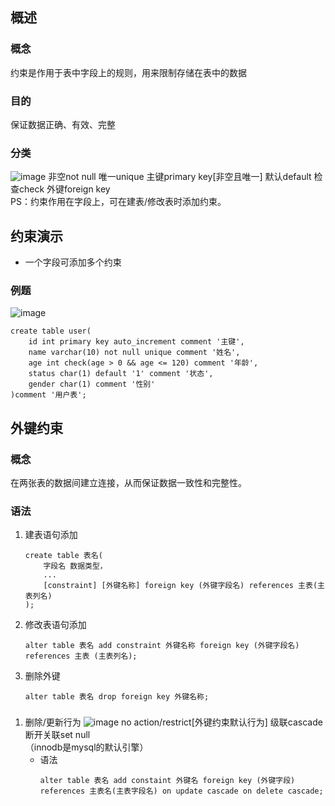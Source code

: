 ## 概述
### 概念
约束是作用于表中字段上的规则，用来限制存储在表中的数据
### 目的
保证数据正确、有效、完整
### 分类
![image](https://github.com/user-attachments/assets/6c079e3f-05d2-40ea-b5bb-42a57720d430)
非空not null 唯一unique 主键primary key[非空且唯一] 默认default 检查check 外键foreign key  
PS：约束作用在字段上，可在建表/修改表时添加约束。
## 约束演示
- 一个字段可添加多个约束
### 例题
![image](https://github.com/user-attachments/assets/aa897751-4007-4a3c-876c-189c49170633)
```
create table user(
    id int primary key auto_increment comment '主键',
    name varchar(10) not null unique comment '姓名',
    age int check(age > 0 && age <= 120) comment '年龄',
    status char(1) default '1' comment '状态',
    gender char(1) comment '性别'
)comment '用户表';
```
## 外键约束
### 概念
在两张表的数据间建立连接，从而保证数据一致性和完整性。
### 语法
1. 建表语句添加
   ```
   create table 表名(
       字段名 数据类型，
       ...
       [constraint] [外键名称] foreign key (外键字段名) references 主表(主表列名)
   );
   ```
2. 修改表语句添加
   ```
   alter table 表名 add constraint 外键名称 foreign key (外键字段名) references 主表 (主表列名);
   ```
3. 删除外键
   ```
   alter table 表名 drop foreign key 外键名称;
   ```
### 
1. 删除/更新行为
   ![image](https://github.com/user-attachments/assets/cfb60e53-d146-4b0f-829b-4ee0e0c32f8e)
   no action/restrict[外键约束默认行为] 级联cascade 断开关联set null  
   （innodb是mysql的默认引擎）
   - 语法
     ```
     alter table 表名 add constaint 外键名 foreign key (外键字段) references 主表名(主表字段名) on update cascade on delete cascade;



   

